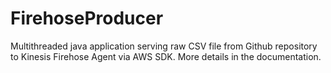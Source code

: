 # FirehoseProducer

Multithreaded java application serving raw CSV file from Github repository to Kinesis Firehose Agent via AWS SDK.
More details in the documentation.
